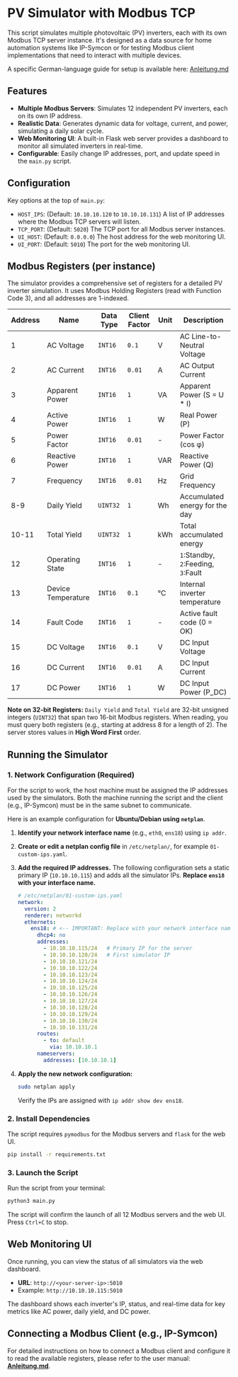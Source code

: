 # PV Simulator with Modbus TCP

This script simulates multiple photovoltaic (PV) inverters, each with its own Modbus TCP server instance. It's designed as a data source for home automation systems like IP-Symcon or for testing Modbus client implementations that need to interact with multiple devices.

A specific German-language guide for setup is available here: [Anleitung.md](Anleitung.md)

## Features

*   **Multiple Modbus Servers**: Simulates 12 independent PV inverters, each on its own IP address.
*   **Realistic Data**: Generates dynamic data for voltage, current, and power, simulating a daily solar cycle.
*   **Web Monitoring UI**: A built-in Flask web server provides a dashboard to monitor all simulated inverters in real-time.
*   **Configurable**: Easily change IP addresses, port, and update speed in the `main.py` script.

## Configuration

Key options at the top of `main.py`:

*   `HOST_IPS`: (Default: `10.10.10.120` to `10.10.10.131`) A list of IP addresses where the Modbus TCP servers will listen.
*   `TCP_PORT`: (Default: `5020`) The TCP port for all Modbus server instances.
*   `UI_HOST`: (Default: `0.0.0.0`) The host address for the web monitoring UI.
*   `UI_PORT`: (Default: `5010`) The port for the web monitoring UI.

## Modbus Registers (per instance)

The simulator provides a comprehensive set of registers for a detailed PV inverter simulation. It uses Modbus Holding Registers (read with Function Code 3), and all addresses are 1-indexed.

| Address | Name | Data Type | Client Factor | Unit | Description |
|---|---|---|---|---|---|
| 1 | AC Voltage | `INT16` | `0.1` | V | AC Line-to-Neutral Voltage |
| 2 | AC Current | `INT16` | `0.01` | A | AC Output Current |
| 3 | Apparent Power | `INT16` | `1` | VA | Apparent Power (S = U * I) |
| 4 | Active Power | `INT16` | `1` | W | Real Power (P) |
| 5 | Power Factor | `INT16` | `0.01` | - | Power Factor (cos φ) |
| 6 | Reactive Power | `INT16` | `1` | VAR | Reactive Power (Q) |
| 7 | Frequency | `INT16` | `0.01` | Hz | Grid Frequency |
| 8-9 | Daily Yield | `UINT32` | `1` | Wh | Accumulated energy for the day |
| 10-11 | Total Yield | `UINT32` | `1` | kWh | Total accumulated energy |
| 12 | Operating State | `INT16` | `1` | - | `1`:Standby, `2`:Feeding, `3`:Fault |
| 13 | Device Temperature | `INT16` | `0.1` | °C | Internal inverter temperature |
| 14 | Fault Code | `INT16` | `1` | - | Active fault code (0 = OK) |
| 15 | DC Voltage | `INT16` | `0.1` | V | DC Input Voltage |
| 16 | DC Current | `INT16` | `0.01` | A | DC Input Current |
| 17 | DC Power | `INT16` | `1` | W | DC Input Power (P_DC) |

**Note on 32-bit Registers:** `Daily Yield` and `Total Yield` are 32-bit unsigned integers (`UINT32`) that span two 16-bit Modbus registers. When reading, you must query both registers (e.g., starting at address 8 for a length of 2). The server stores values in **High Word First** order.

## Running the Simulator

### 1. Network Configuration (Required)

For the script to work, the host machine must be assigned the IP addresses used by the simulators. Both the machine running the script and the client (e.g., IP-Symcon) must be in the same subnet to communicate.

Here is an example configuration for **Ubuntu/Debian using `netplan`**.

1.  **Identify your network interface name** (e.g., `eth0`, `ens18`) using `ip addr`.

2.  **Create or edit a netplan config file** in `/etc/netplan/`, for example `01-custom-ips.yaml`.

3.  **Add the required IP addresses.** The following configuration sets a static primary IP (`10.10.10.115`) and adds all the simulator IPs. **Replace `ens18` with your interface name.**

    ```yaml
    # /etc/netplan/01-custom-ips.yaml
    network:
      version: 2
      renderer: networkd
      ethernets:
        ens18: # <-- IMPORTANT: Replace with your network interface name
          dhcp4: no
          addresses:
            - 10.10.10.115/24   # Primary IP for the server
            - 10.10.10.120/24   # First simulator IP
            - 10.10.10.121/24
            - 10.10.10.122/24
            - 10.10.10.123/24
            - 10.10.10.124/24
            - 10.10.10.125/24
            - 10.10.10.126/24
            - 10.10.10.127/24
            - 10.10.10.128/24
            - 10.10.10.129/24
            - 10.10.10.130/24
            - 10.10.10.131/24
          routes:
            - to: default
              via: 10.10.10.1
          nameservers:
            addresses: [10.10.10.1]
    ```

4.  **Apply the new network configuration:**
    ```bash
    sudo netplan apply
    ```
    Verify the IPs are assigned with `ip addr show dev ens18`.

### 2. Install Dependencies

The script requires `pymodbus` for the Modbus servers and `flask` for the web UI.
```bash
pip install -r requirements.txt
```

### 3. Launch the Script

Run the script from your terminal:
```bash
python3 main.py
```
The script will confirm the launch of all 12 Modbus servers and the web UI. Press `Ctrl+C` to stop.

## Web Monitoring UI

Once running, you can view the status of all simulators via the web dashboard.
*   **URL**: `http://<your-server-ip>:5010`
*   Example: `http://10.10.10.115:5010`

The dashboard shows each inverter's IP, status, and real-time data for key metrics like AC power, daily yield, and DC power.

## Connecting a Modbus Client (e.g., IP-Symcon)

For detailed instructions on how to connect a Modbus client and configure it to read the available registers, please refer to the user manual: **[Anleitung.md](Anleitung.md)**.
